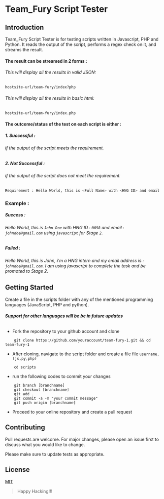 # Team_Fury Script Tester

## Introduction
Team_Fury Script Tester is for testing scripts written in Javascript, PHP and Python. It reads the output of the script, performs a regex check on it, and streams the result.


#### The result can be streamed in 2 forms :


###### *This will display all the results in valid JSON:*
```bash
hostsite-url/team-fury/index?php 
```
   

###### *This will display all the results in basic html:*
```bash
hostsite-url/team-fury/index.php
```


#### The outcome/status of the test on each script is either :

##### ***1. Successful :***
###### if the output of the script meets the requirement.

##### ***2. Not Successful :*** 
###### if the output of the script does not meet the requirement.



```bash
Requirement : Hello World, this is <Full Name> with <HNG ID> and email <Email> using <Script Language> `for` <Stage ?>
```

### Example :

##### *Success :*
###### Hello World, this is `John Doe` with HNG ID : `0098` and email : `johndoe@gmail.com` using `javascript` for Stage `2`.

##### *Failed :*
###### Hello World, this is John, i'm a HNG intern and my email address is : `johndoe@gmail.com`. I am using javascript to complete the task and be promoted to Stage 2.




  
## Getting Started

Create a file in the scripts folder with any of the mentioned programming languages (JavaScript, PHP and python).

###### ***Support for other languages will be be in future updates***

- Fork the repository to your github account and clone

```git
    git clone https://github.com/youraccount/team-fury-1.git && cd team-fury-1
```
- After cloning, navigate to the script folder and create a file file `username.(js,py,php)`

```git
    cd scripts
```
- run the following codes to commit your changes

```git
    git branch [branchname]
    git checkout [branchname]
    git add .
    git commit -a -m "your commit message"
    git push origin [branchname]
```
- Proceed to your online repository and create a pull request


## Contributing
Pull requests are welcome. For major changes, please open an issue first to discuss what you would like to change.

Please make sure to update tests as appropriate.


## License
[MIT](https://choosealicense.com/licenses/mit/)


> Happy Hacking!!!